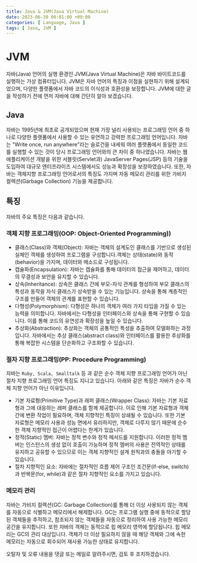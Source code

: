 ```yaml
---
title: Java & JVM(Java Virtual Machine)
date: 2023-06-30 00:01:00 +09:00
categories: [ Language, Java ]
tags: [ Java, JVM ]
---
```


# JVM

자바(Java) 언어의 실행 환경인 JVM(Java Virtual Machine)은 자바 바이트코드를 실행하는 가상 컴퓨터입니다.
JVM은 자바 언어의 특징과 이점을 실현하기 위해 설계되었으며, 다양한 플랫폼에서 자바 코드의 이식성과 호환성을 보장합니다.
JVM에 대한 글을 작성하기 전에 먼저 자바에 대해 간단히 알아 보겠습니다.

## Java

자바는 1995년에 최초로 공개되었으며 현재 가장 널리 사용되는 프로그래밍 언어 중 하나로 다양한 플랫폼에서 사용할 수 있는 유연하고 강력한 프로그래밍 언어입니다.
자바는 "Write once, run anywhere"라는 슬로건을 내세워 여러 플랫폼에서 동일한 코드를 실행할 수 있는 것이 당시 프로그래밍 언어와의 큰 차이 중 하나였습니다.
자바는 웹 애플리케이션 개발을 위한  서블릿(Servlet과) JavaServer Pages(JSP) 등의 기술을 도입하여 대규모 엔터프라이즈 시스템에서도 성능과 확장성을 보장하였습니다.
또한, 자바는 객체지향 프로그래밍 언어로서의 특징도 가지며 자동 메모리 관리를 위한 가비지 컬렉션(Garbage Collection) 기능을 제공합니다.

## 특징

자바의 주요 특징은 다음과 같습니다.

### 객체 지향 프로그래밍(OOP: Object-Oriented Programming))

- 클래스(Class)와 객체(Object): 자바는 객체의 설계도인 클래스를 기반으로 생성된 실체인 객체를 생성하여 프로그램을 구성합니다.객체는 상태(state)와 동작(behavior)을 가지며, 데이터와
  메소드로 구성됩니다.
- 캡슐화(Encapsulation): 자바는 캡슐화를 통해 데이터의 접근을 제어하고, 데이터의 무결성과 보안을 유지할 수 있습니다.
- 상속(Inheritance): 상속은 클래스 간에 부모-자식 관계를 형성하여 부모 클래스의 특성과 동작을 자식 클래스가 상속받을 수 있는 기능입니다. 상속을 통해 계층적인 구조를 만들어 객체의 관계를 표현할 수
  있습니다.
- 다형성(Polymorphism): 다형성은 하나의 객체가 여러 가지 타입을 가질 수 있는 능력을 의미합니다. 자바에서는 다형성을 인터페이스와 상속을 통해 구현할 수 있습니다. 이를 통해 코드의 유연성과 확장성을
  높일 수 있습니다.
- 추상화(Abstraction): 추상화는 객체의 공통적인 특성을 추출하여 모델화하는 과정입니다. 자바에서는 추상 클래스(abstract class)와 인터페이스를 활용한 추상화를 통해 복잡한 시스템을 단순화하고
  구조화할 수 있습니다.

### 절차 지향 프로그래밍(PP: Procedure Programming)

자바는 ``Ruby, Scala, Smalltalk`` 등 과 같은 순수 객체 지향 프로그래밍 언어가 아닌 절차 지향 프로그래밍 언어 특징도 지니고 있습니다.
아래와 같은 특징은 자바가 순수 객체 지향 언어가 아닌 이유입니다.

- 기본 자료형(Primitive Type)과 래퍼 클래스(Wrapper Class): 자바는 기본 자료형과 그에 대응하는 래퍼 클래스를 함께 제공합니다. 이로 인해 기본 자료형과 객체 간에 변환 작업이 필요하며,
  객체 지향적인 특징이 상쇄될 수 있습니다. 또한 기본 자료형은 메모리 사용과 성능 면에서 유리하지만, 객체로 다루지 않기 때문에 순수한 객체 지향적인 접근이 어렵다는 한계가 있습니다.
- 정적(Static) 멤버: 자바는 정적 변수와 정적 메서드를 지원합니다. 이러한 정적 멤버는 인스턴스의 생성 없이 호출이 가능하며 정적 멤버의 사용은 전역적인 상태를 유지하고 공유할 수 있으므로 이는 객체
  지향적인 설계 원칙과의 충돌을 야기할 수 있습니다.
- 절차 지향적인 요소: 자바에는 절차적인 흐름 제어 구조인 조건문(if-else, switch)과 반복문(for, while)과 같은 절차 지향적인 요소를 가지고 있습니다.

### 메모리 관리

자바는 가비지 컬렉션(GC: Garbage Collection)를 통해 더 이상 사용되지 않는 객체를 자동으로 식별하고 메모리에서 해제합니다.
GC는 프로그램 실행 중에 동적으로 할당된 객체들을 추적하고, 참조되지 않는 객체들을 자동으로 정리하여 사용 가능한 메모리 공간을 유지합니다.
또한 자바의 객체는 동적으로 힙 메모리 영역에 할당됩니다. 힙 메모리는 GC의 관리 대상입니다.
객체가 더 이상 필요하지 않을 때 해당 객체와 그에 속한 메모리는 자동으로 회수되어 재사용 가능한 상태로 유지합니다.

오탈자 및 오류 내용을 댓글 또는 메일로 알려주시면, 검토 후 조치하겠습니다. 
